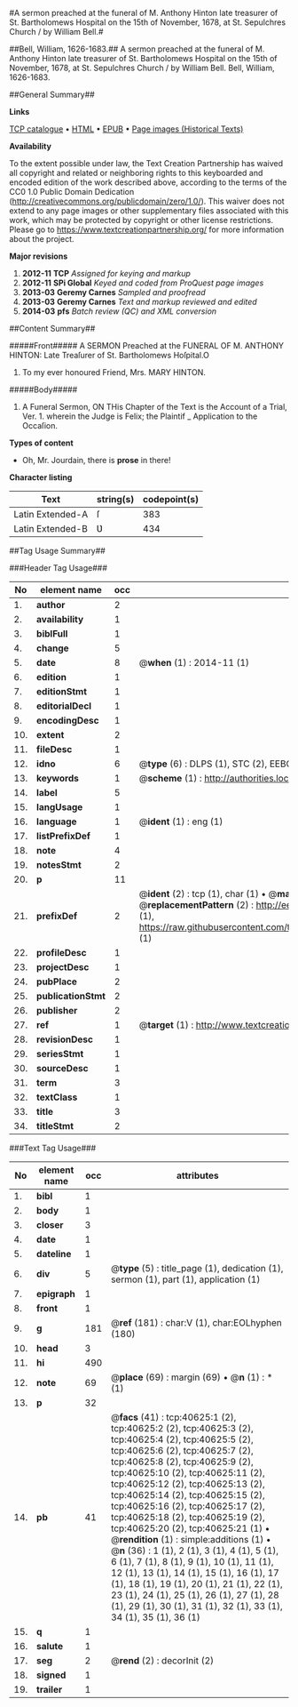 #A sermon preached at the funeral of M. Anthony Hinton late treasurer of St. Bartholomews Hospital on the 15th of November, 1678, at St. Sepulchres Church / by William Bell.#

##Bell, William, 1626-1683.##
A sermon preached at the funeral of M. Anthony Hinton late treasurer of St. Bartholomews Hospital on the 15th of November, 1678, at St. Sepulchres Church / by William Bell.
Bell, William, 1626-1683.

##General Summary##

**Links**

[TCP catalogue](http://www.ota.ox.ac.uk/tcp/)  • 
[HTML](http://tei.it.ox.ac.uk/tcp/Texts-HTML/free/A27/A27360.html)  • 
[EPUB](http://tei.it.ox.ac.uk/tcp/Texts-EPUB/free/A27/A27360.epub) • 
[Page images (Historical Texts)](https://historicaltexts.jisc.ac.uk/eebo-07944533e)

**Availability**

To the extent possible under law, the Text Creation Partnership has waived all copyright and related or neighboring rights to this keyboarded and encoded edition of the work described above, according to the terms of the CC0 1.0 Public Domain Dedication (http://creativecommons.org/publicdomain/zero/1.0/). This waiver does not extend to any page images or other supplementary files associated with this work, which may be protected by copyright or other license restrictions. Please go to https://www.textcreationpartnership.org/ for more information about the project.

**Major revisions**

1. __2012-11__ __TCP__ *Assigned for keying and markup*
1. __2012-11__ __SPi Global__ *Keyed and coded from ProQuest page images*
1. __2013-03__ __Geremy Carnes__ *Sampled and proofread*
1. __2013-03__ __Geremy Carnes__ *Text and markup reviewed and edited*
1. __2014-03__ __pfs__ *Batch review (QC) and XML conversion*

##Content Summary##

#####Front#####
A SERMON Preached at the FUNERAL OF M. ANTHONY HINTON: Late Treaſurer of St. Bartholomews Hoſpital.O
1. To my ever honoured Friend, Mrs. MARY HINTON.

#####Body#####

1. A Funeral Sermon, ON
THis Chapter of the Text is the Account of a Trial,
Ver. 1. wherein the Judge is Felix; the Plaintif
    _ Application to the Occaſion.

**Types of content**

  * Oh, Mr. Jourdain, there is **prose** in there!

**Character listing**


|Text|string(s)|codepoint(s)|
|---|---|---|
|Latin Extended-A|ſ|383|
|Latin Extended-B|Ʋ|434|

##Tag Usage Summary##

###Header Tag Usage###

|No|element name|occ|attributes|
|---|---|---|---|
|1.|__author__|2||
|2.|__availability__|1||
|3.|__biblFull__|1||
|4.|__change__|5||
|5.|__date__|8| @__when__ (1) : 2014-11 (1)|
|6.|__edition__|1||
|7.|__editionStmt__|1||
|8.|__editorialDecl__|1||
|9.|__encodingDesc__|1||
|10.|__extent__|2||
|11.|__fileDesc__|1||
|12.|__idno__|6| @__type__ (6) : DLPS (1), STC (2), EEBO-CITATION (1), OCLC (1), VID (1)|
|13.|__keywords__|1| @__scheme__ (1) : http://authorities.loc.gov/ (1)|
|14.|__label__|5||
|15.|__langUsage__|1||
|16.|__language__|1| @__ident__ (1) : eng (1)|
|17.|__listPrefixDef__|1||
|18.|__note__|4||
|19.|__notesStmt__|2||
|20.|__p__|11||
|21.|__prefixDef__|2| @__ident__ (2) : tcp (1), char (1)  •  @__matchPattern__ (2) : ([0-9\-]+):([0-9IVX]+) (1), (.+) (1)  •  @__replacementPattern__ (2) : http://eebo.chadwyck.com/downloadtiff?vid=$1&page=$2 (1), https://raw.githubusercontent.com/textcreationpartnership/Texts/master/tcpchars.xml#$1 (1)|
|22.|__profileDesc__|1||
|23.|__projectDesc__|1||
|24.|__pubPlace__|2||
|25.|__publicationStmt__|2||
|26.|__publisher__|2||
|27.|__ref__|1| @__target__ (1) : http://www.textcreationpartnership.org/docs/. (1)|
|28.|__revisionDesc__|1||
|29.|__seriesStmt__|1||
|30.|__sourceDesc__|1||
|31.|__term__|3||
|32.|__textClass__|1||
|33.|__title__|3||
|34.|__titleStmt__|2||


###Text Tag Usage###

|No|element name|occ|attributes|
|---|---|---|---|
|1.|__bibl__|1||
|2.|__body__|1||
|3.|__closer__|3||
|4.|__date__|1||
|5.|__dateline__|1||
|6.|__div__|5| @__type__ (5) : title_page (1), dedication (1), sermon (1), part (1), application (1)|
|7.|__epigraph__|1||
|8.|__front__|1||
|9.|__g__|181| @__ref__ (181) : char:V (1), char:EOLhyphen (180)|
|10.|__head__|3||
|11.|__hi__|490||
|12.|__note__|69| @__place__ (69) : margin (69)  •  @__n__ (1) : * (1)|
|13.|__p__|32||
|14.|__pb__|41| @__facs__ (41) : tcp:40625:1 (2), tcp:40625:2 (2), tcp:40625:3 (2), tcp:40625:4 (2), tcp:40625:5 (2), tcp:40625:6 (2), tcp:40625:7 (2), tcp:40625:8 (2), tcp:40625:9 (2), tcp:40625:10 (2), tcp:40625:11 (2), tcp:40625:12 (2), tcp:40625:13 (2), tcp:40625:14 (2), tcp:40625:15 (2), tcp:40625:16 (2), tcp:40625:17 (2), tcp:40625:18 (2), tcp:40625:19 (2), tcp:40625:20 (2), tcp:40625:21 (1)  •  @__rendition__ (1) : simple:additions (1)  •  @__n__ (36) : 1 (1), 2 (1), 3 (1), 4 (1), 5 (1), 6 (1), 7 (1), 8 (1), 9 (1), 10 (1), 11 (1), 12 (1), 13 (1), 14 (1), 15 (1), 16 (1), 17 (1), 18 (1), 19 (1), 20 (1), 21 (1), 22 (1), 23 (1), 24 (1), 25 (1), 26 (1), 27 (1), 28 (1), 29 (1), 30 (1), 31 (1), 32 (1), 33 (1), 34 (1), 35 (1), 36 (1)|
|15.|__q__|1||
|16.|__salute__|1||
|17.|__seg__|2| @__rend__ (2) : decorInit (2)|
|18.|__signed__|1||
|19.|__trailer__|1||

